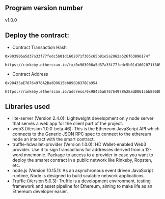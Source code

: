 ##  Program version number
v1.0.0

##  Deploy the contract:
- Contract Transaction Hash
```
0x903906a5d37a33f77fedc5b01d1602071f305c65b81e5a2062a526f63896174f
```
```
https://rinkeby.etherscan.io/tx/0x903906a5d37a33f77fedc5b01d1602071f305c65b81e5a2062a526f63896174f
```
- Contract Address 
```
0x98435aE76764978A2BadD0615bb896D8378Cb954
```
```
https://rinkeby.etherscan.io/address/0x98435aE76764978A2BadD0615bb896D8378Cb954
```
##  Libraries used
- lite-server (Version 2.4.0): Lightweight development only node server that serves a web app for the client part of the project.
- web3 (Version 1.0.0-beta.46): This is the Ethereum JavaScript API which connects to the Generic JSON RPC spec to connect to the ethereum node an interact with the smart contract.
- truffle-hdwallet-provider (Version 1.0.0): HD Wallet-enabled Web3 provider. Use it to sign transactions for addresses derived from a 12-word mnemonic. Package to access to a provider in case you want to deploy the smaret contract in a public network like Rinkeby, Ropsten, etc.
- node.js (Version 10.15.1): As an asynchronous event driven JavaScript runtime, Node is designed to build scalable network applications.
- Truffle (Version 5.0.3): Truffle is a development environment, testing framework and asset pipeline for Ethereum, aiming to make life as an Ethereum developer easier.
